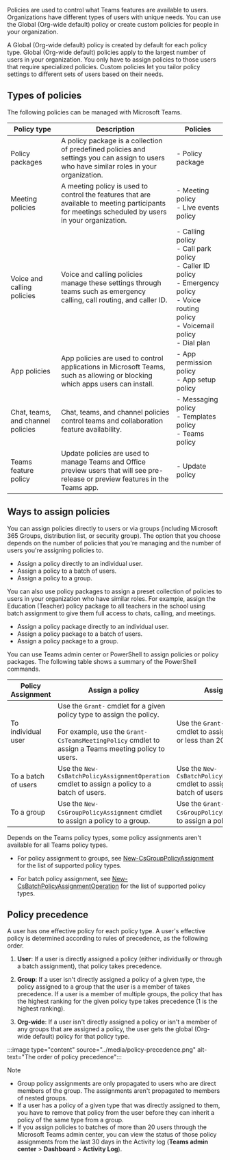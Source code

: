 Policies are used to control what Teams features are available to users. Organizations have different types of users with unique needs. You can use the Global (Org-wide default) policy or create custom policies for people in your organization. 


A Global (Org-wide default) policy is created by default for each policy type. Global (Org-wide default) policies apply to the largest number of users in your organization. You only have to assign policies to those users that require specialized policies. Custom policies let you tailor policy settings to different sets of users based on their needs. 

## Types of policies

The following policies can be managed with Microsoft Teams.

Policy type | Description | Policies |
------------|------------|---|
Policy packages| A policy package is a collection of predefined policies and settings you can assign to users who have similar roles in your organization.| - Policy package
Meeting policies | A meeting policy is used to control the features that are available to meeting participants for meetings scheduled by users in your organization. | - Meeting policy<br> - Live events policy| 
Voice and calling policies| Voice and calling policies manage these settings through teams such as emergency calling, call routing, and caller ID.|- Calling policy<br>- Call park policy<br>- Caller ID policy<br> - Emergency policy<br> - Voice routing policy<br> - Voicemail policy <br>- Dial plan<br> |
App policies| App policies are used to control applications in Microsoft Teams, such as allowing or blocking which apps users can install.|- App permission policy<br> - App setup policy|
Chat, teams, and channel policies| Chat, teams, and channel policies control teams and collaboration feature availability.|- Messaging policy<br> - Templates policy<br> - Teams policy|
Teams feature policy |Update policies are used to manage Teams and Office preview users that will see pre-release or preview features in the Teams app. |- Update policy|

## Ways to assign policies

You can assign policies directly to users or via groups (including Microsoft 365 Groups, distribution list, or security group). The option that you choose depends on the number of policies that you're managing and the number of users you're assigning policies to.

- Assign a policy directly to an individual user.
- Assign a policy to a batch of users.
- Assign a policy to a group. 

You can also use policy packages to assign a preset collection of policies to users in your organization who have similar roles. For example, assign the Education (Teacher) policy package to all teachers in the school using batch assignment to give them full access to chats, calling, and meetings. 

- Assign a policy package directly to an individual user.
- Assign a policy package to a batch of users.
- Assign a policy package to a group. 

You can use Teams admin center or PowerShell to assign policies or policy packages. The following table shows a summary of the PowerShell commands. 

|Policy Assignment |Assign a policy|Assign a policy package|
|--|--|--|
|To individual user|Use the ```Grant-``` cmdlet for a given policy type to assign the policy.<br/><br/> For example, use the ```Grant-CsTeamsMeetingPolicy``` cmdlet to assign a Teams meeting policy to users. |Use the ```Grant-CsUserPolicyPackage``` cmdlet to assign a policy package to one or less than 20 users at a time.|
|To a batch of users|Use the ```New-CsBatchPolicyAssignmentOperation``` cmdlet to assign a policy to a batch of users.|Use the ```New-CsBatchPolicyPackageAssignmentOperation``` cmdlet to assign a policy package to  a batch of users in a tenant.|
|To a group|Use the ```New-CsGroupPolicyAssignment``` cmdlet to assign a policy to a group. |Use the ```Grant-CsGroupPolicyPackageAssignment``` cmdlet to assign a policy package to a group.|

Depends on the Teams policy types, some policy assignments aren't available for all Teams policy types. 

* For policy assignment to groups, see [New-CsGroupPolicyAssignment](/powershell/module/teams/new-csgrouppolicyassignment?azure-portal=true) for the list of supported policy types.

* For batch policy assignment, see [New-CsBatchPolicyAssignmentOperation](/powershell/module/teams/new-csbatchpolicyassignmentoperation?azure-portal=true) for the list of supported policy types.


## Policy precedence

A user has one effective policy for each policy type. A user's effective policy is determined according to rules of precedence, as the following order.

1. **User**: If a user is directly assigned a policy (either individually or through a batch assignment), that policy takes precedence.

2. **Group**: If a user isn't directly assigned a policy of a given type, the policy assigned to a group that the user is a member of takes precedence. If a user is a member of multiple groups, the policy that has the highest ranking for the given policy type takes precedence (1 is the highest ranking). 

3. **Org-wide**: If a user isn't directly assigned a policy or isn't a member of any groups that are assigned a policy, the user gets the global (Org-wide default) policy for that policy type.

‎:::image type="content" source="../media/policy-precedence.png" alt-text="The order of policy precedence":::

> [!NOTE]
> * Group policy assignments are only propagated to users who are direct members of the group. The assignments aren't propagated to members of nested groups.
> *  If a user has a policy of a given type that was directly assigned to them, you have to remove that policy from the user before they can inherit a policy of the same type from a group.
> * If you assign policies to batches of more than 20 users through the Microsoft Teams admin center, you can view the status of those policy assignments from the last 30 days in the Activity log (**Teams admin center** > **Dashboard** > **Activity Log**). 
